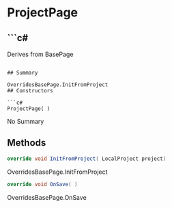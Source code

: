 # ProjectPage

## ```c#
Derives from BasePage
```

## Summary

OverridesBasePage.InitFromProject
## Constructors

```c#
ProjectPage( ) 
```
No Summary
## Methods

```c#
override void InitFromProject( LocalProject project) 
```
OverridesBasePage.InitFromProject
```c#
override void OnSave( ) 
```
OverridesBasePage.OnSave
